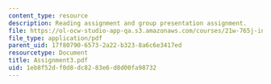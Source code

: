 ```yaml
---
content_type: resource
description: Reading assignment and group presentation assignment.
file: https://ol-ocw-studio-app-qa.s3.amazonaws.com/courses/21w-765j-interactive-and-non-linear-narrative-theory-and-practice-spring-2004/1eb8f52df0d8dc8283e6d8d00fa98732_Assignment3.pdf
file_type: application/pdf
parent_uid: 17f80790-6573-2a22-b323-8a6c6e3417ed
resourcetype: Document
title: Assignment3.pdf
uid: 1eb8f52d-f0d8-dc82-83e6-d8d00fa98732
---
```

